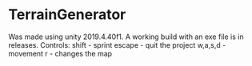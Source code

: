 # TerrainGenerator
Was made using unity 2019.4.40f1.
A working build with an exe file is in releases.
Controls:
shift - sprint
escape - quit the project
w,a,s,d - movement
r - changes the map
